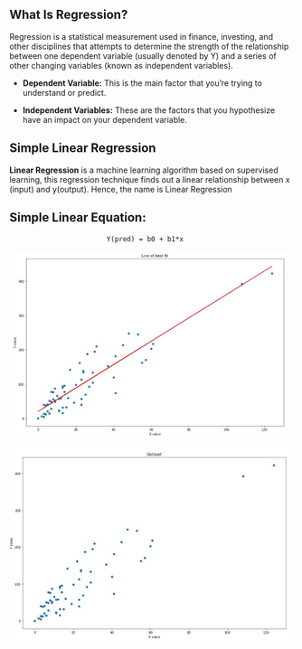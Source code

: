 ## What Is Regression?

Regression is a statistical measurement used in finance, investing, and other disciplines that attempts to determine the strength of the relationship between one dependent variable (usually denoted by Y) and a series of other changing variables (known as independent variables).

* <b>Dependent Variable:</b> This is the main factor that you’re trying to understand or predict.

* <b>Independent Variables:</b> These are the factors that you hypothesize have an impact on your dependent variable.

## Simple Linear Regression

<b>Linear Regression</b> is a machine learning algorithm based on supervised learning, this regression technique finds out a linear relationship between x (input) and y(output). Hence, the name is Linear Regression

## Simple Linear Equation:

                            Y(pred) = b0 + b1*x 
                            

![alt text](scatter-line.JPG)


![alt text](scatter-plot.JPG)
